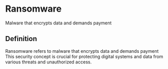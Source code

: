 # Ransomware

Malware that encrypts data and demands payment

## Definition
Ransomware refers to malware that encrypts data and demands payment This security concept is crucial for protecting digital systems and data from various threats and unauthorized access.
